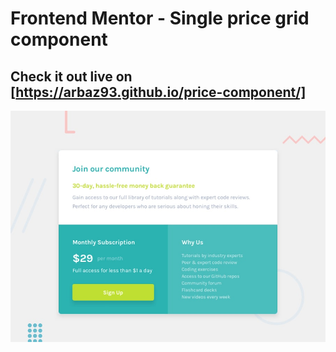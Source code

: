# Frontend Mentor - Single price grid component

## Check it out live on [https://arbaz93.github.io/price-component/]
![Design preview for the Single price grid component coding challenge](./design/desktop-preview.jpg)

